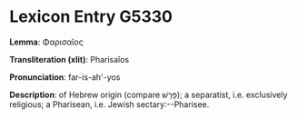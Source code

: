 # Lexicon Entry G5330

**Lemma**: Φαρισαῖος

**Transliteration (xlit)**: Pharisaîos

**Pronunciation**: far-is-ah'-yos

**Description**:
of Hebrew origin (compare פָּרָשׁ); a separatist, i.e. exclusively religious; a Pharisean, i.e. Jewish sectary:--Pharisee.
